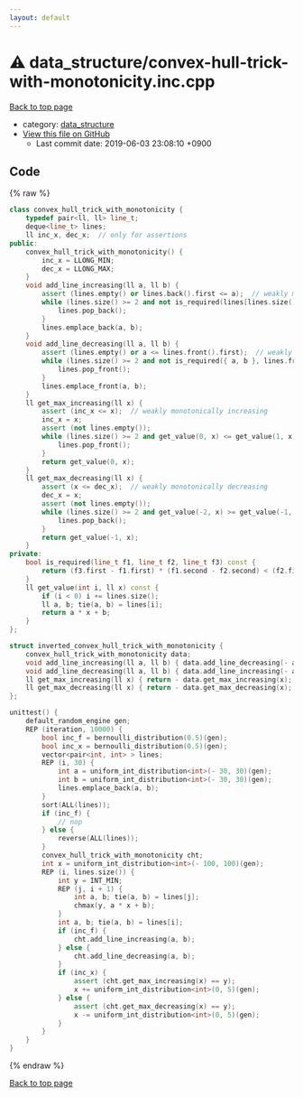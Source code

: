 ```yaml
---
layout: default
---
```


<!-- mathjax config similar to math.stackexchange -->
<script type="text/javascript" async
  src="https://cdnjs.cloudflare.com/ajax/libs/mathjax/2.7.5/MathJax.js?config=TeX-MML-AM_CHTML">
</script>
<script type="text/x-mathjax-config">
  MathJax.Hub.Config({
    TeX: { equationNumbers: { autoNumber: "AMS" }},
    tex2jax: {
      inlineMath: [ ['$','$'] ],
      processEscapes: true
    },
    "HTML-CSS": { matchFontHeight: false },
    displayAlign: "left",
    displayIndent: "2em"
  });
</script>

<script type="text/javascript" src="https://cdnjs.cloudflare.com/ajax/libs/jquery/3.4.1/jquery.min.js"></script>
<script src="https://cdn.jsdelivr.net/npm/jquery-balloon-js@1.1.2/jquery.balloon.min.js" integrity="sha256-ZEYs9VrgAeNuPvs15E39OsyOJaIkXEEt10fzxJ20+2I=" crossorigin="anonymous"></script>
<script type="text/javascript" src="../../assets/js/copy-button.js"></script>
<link rel="stylesheet" href="../../assets/css/copy-button.css" />


# :warning: data_structure/convex-hull-trick-with-monotonicity.inc.cpp
<a href="../../index.html">Back to top page</a>

* category: <a href="../../index.html#c8f6850ec2ec3fb32f203c1f4e3c2fd2">data_structure</a>
* <a href="{{ site.github.repository_url }}/blob/master/data_structure/convex-hull-trick-with-monotonicity.inc.cpp">View this file on GitHub</a>
    - Last commit date: 2019-06-03 23:08:10 +0900




## Code
{% raw %}
```cpp
class convex_hull_trick_with_monotonicity {
    typedef pair<ll, ll> line_t;
    deque<line_t> lines;
    ll inc_x, dec_x;  // only for assertions
public:
    convex_hull_trick_with_monotonicity() {
        inc_x = LLONG_MIN;
        dec_x = LLONG_MAX;
    }
    void add_line_increasing(ll a, ll b) {
        assert (lines.empty() or lines.back().first <= a);  // weakly monotonically increasing
        while (lines.size() >= 2 and not is_required(lines[lines.size() - 2], lines.back(), { a, b })) {
            lines.pop_back();
        }
        lines.emplace_back(a, b);
    }
    void add_line_decreasing(ll a, ll b) {
        assert (lines.empty() or a <= lines.front().first);  // weakly monotonically decreasing
        while (lines.size() >= 2 and not is_required({ a, b }, lines.front(), lines[1])) {
            lines.pop_front();
        }
        lines.emplace_front(a, b);
    }
    ll get_max_increasing(ll x) {
        assert (inc_x <= x);  // weakly monotonically increasing
        inc_x = x;
        assert (not lines.empty());
        while (lines.size() >= 2 and get_value(0, x) <= get_value(1, x)) {
            lines.pop_front();
        }
        return get_value(0, x);
    }
    ll get_max_decreasing(ll x) {
        assert (x <= dec_x);  // weakly monotonically decreasing
        dec_x = x;
        assert (not lines.empty());
        while (lines.size() >= 2 and get_value(-2, x) >= get_value(-1, x)) {
            lines.pop_back();
        }
        return get_value(-1, x);
    }
private:
    bool is_required(line_t f1, line_t f2, line_t f3) const {
        return (f3.first - f1.first) * (f1.second - f2.second) < (f2.first - f1.first) * (f1.second - f3.second);
    }
    ll get_value(int i, ll x) const {
        if (i < 0) i += lines.size();
        ll a, b; tie(a, b) = lines[i];
        return a * x + b;
    }
};

struct inverted_convex_hull_trick_with_monotonicity {
    convex_hull_trick_with_monotonicity data;
    void add_line_increasing(ll a, ll b) { data.add_line_decreasing(- a, - b); }
    void add_line_decreasing(ll a, ll b) { data.add_line_increasing(- a, - b); }
    ll get_max_increasing(ll x) { return - data.get_max_increasing(x); }
    ll get_max_decreasing(ll x) { return - data.get_max_decreasing(x); }
};

unittest() {
    default_random_engine gen;
    REP (iteration, 10000) {
        bool inc_f = bernoulli_distribution(0.5)(gen);
        bool inc_x = bernoulli_distribution(0.5)(gen);
        vector<pair<int, int> > lines;
        REP (i, 30) {
            int a = uniform_int_distribution<int>(- 30, 30)(gen);
            int b = uniform_int_distribution<int>(- 30, 30)(gen);
            lines.emplace_back(a, b);
        }
        sort(ALL(lines));
        if (inc_f) {
            // nop
        } else {
            reverse(ALL(lines));
        }
        convex_hull_trick_with_monotonicity cht;
        int x = uniform_int_distribution<int>(- 100, 100)(gen);
        REP (i, lines.size()) {
            int y = INT_MIN;
            REP (j, i + 1) {
                int a, b; tie(a, b) = lines[j];
                chmax(y, a * x + b);
            }
            int a, b; tie(a, b) = lines[i];
            if (inc_f) {
                cht.add_line_increasing(a, b);
            } else {
                cht.add_line_decreasing(a, b);
            }
            if (inc_x) {
                assert (cht.get_max_increasing(x) == y);
                x += uniform_int_distribution<int>(0, 5)(gen);
            } else {
                assert (cht.get_max_decreasing(x) == y);
                x -= uniform_int_distribution<int>(0, 5)(gen);
            }
        }
    }
}

```
{% endraw %}

<a href="../../index.html">Back to top page</a>

